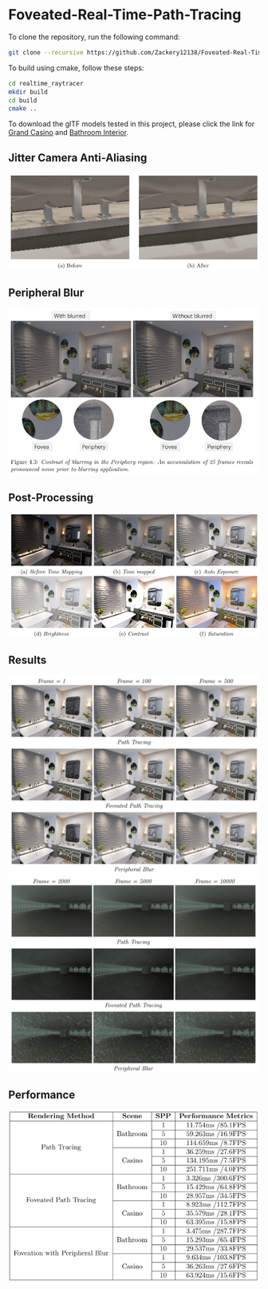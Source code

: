 # Foveated-Real-Time-Path-Tracing

To clone the repository, run the following command:
```bash
git clone --recursive https://github.com/Zackery12138/Foveated-Real-Time-Path-Tracing.git
```

To build using cmake, follow these steps:
```bash
cd realtime_raytracer
mkdir build
cd build
cmake ..
```
To download the glTF models tested in this project, please click the link for [Grand Casino](https://skfb.ly/oKU7w) and [Bathroom Interior](https://skfb.ly/ov9DB).



## Jitter Camera Anti-Aliasing
![jitter](./screen_shots/JitterCamera.png)

## Peripheral Blur
![blur](./screen_shots/PeripheryBlur.png)

## Post-Processing
![Post](./screen_shots/ToneMap.png)

## Results
![results1](./screen_shots/BathRoomComparison.png)
![results2](./screen_shots/CasinoComparison.png)

## Performance
![Performance](./screen_shots/PerformanceTesting.png)
